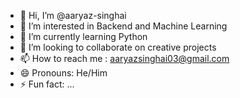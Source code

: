 - 👋 Hi, I’m @aaryaz-singhai
- 👀 I’m interested in Backend and Machine Learning 
- 🌱 I’m currently learning Python
- 💞️ I’m looking to collaborate on creative projects
- 📫 How to reach me : aaryazsinghai03@gmail.com
- 😄 Pronouns: He/Him
- ⚡ Fun fact: ...

<!---
aaryaz-singhai/aaryaz-singhai is a ✨ special ✨ repository because its `README.md` (this file) appears on your GitHub profile.
You can click the Preview link to take a look at your changes.
--->
